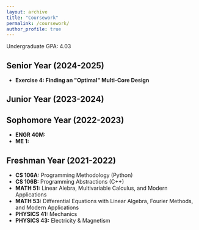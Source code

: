 ```yaml
---
layout: archive
title: "Coursework"
permalink: /coursework/
author_profile: true
---
```


Undergraduate GPA: 4.03

## Senior Year (2024-2025)
- **Exercise 4: Finding an "Optimal" Multi-Core Design**

## Junior Year (2023-2024)

## Sophomore Year (2022-2023)
- **ENGR 40M:**
- **ME 1:**

## Freshman Year (2021-2022)
- **CS 106A:** Programming Methodology (Python)
- **CS 106B:** Programming Abstractions (C++)
- **MATH 51:** Linear Alebra, Multivariable Calculus, and Modern Applications
- **MATH 53:** Differential Equations with Linear Algebra, Fourier Methods, and Modern Applications
- **PHYSICS 41:** Mechanics
- **PHYSICS 43:** Electricity & Magnetism
